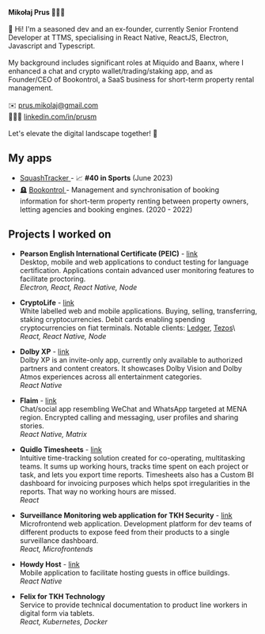 **Mikołaj Prus 👨🏼‍💻**
<br /> <br />
👋 Hi! I'm a seasoned dev and an ex-founder, currently Senior Frontend Developer at TTMS, specialising in React Native, ReactJS, Electron, Javascript and Typescript.
<br /> <br />
My background includes significant roles at Miquido and Baanx, where I enhanced a chat and crypto wallet/trading/staking app, and as Founder/CEO of Bookontrol, a SaaS business for short-term property rental management.
<br /> <br />
✉️ [prus.mikolaj@gmail.com](prus.mikolaj@gmail.com)
<br />
👨🏼‍💼 [linkedin.com/in/prusm](https://linkedin.com/in/prusm)
<br /> <br />
Let's elevate the digital landscape together! 🚀

## My apps

- [SquashTracker ](https://apps.apple.com/pl/app/squashtracker/id6449985566) - 📈 **#40 in Sports** (June 2023)
- 🪦 [Bookontrol ](https://apps.apple.com/pl/app/bookontrol/id1547097221) - Management and synchronisation of booking information for short-term property renting between property owners, letting agencies and booking engines. (2020 - 2022)

## Projects I worked on

- **Pearson English International Certificate (PEIC)** - [link](https://www.pearson.com/languages/test-takers/pearson-english-international-certificate.html)\
  Desktop, mobile and web applications to conduct testing for language certification. Applications contain advanced user monitoring features to facilitate proctoring.\
  _Electron, React, React Native, Node_

- **CryptoLife** - [link](https://withcl.com/)\
  White labelled web and mobile applications. Buying, selling, transferring, staking cryptocurrencies. Debit cards enabling spending cryptocurrencies on fiat terminals.
  Notable clients: [Ledger](https://www.ledger.com/cl-card), [Tezos](<[https://www.tezoscrypto.life/](https://www.tezoscrypto.life/)>)\
  _React, React Native, Node_

- **Dolby XP** - [link](https://play.google.com/store/apps/details?id=com.dolby.exphub)\
  Dolby XP is an invite-only app, currently only available to authorized partners and content creators. It showcases Dolby Vision and Dolby Atmos experiences across all entertainment categories.\
  _React Native_

- **Flaim** - [link](https://flaim.en.softonic.com/android)\
  Chat/social app resembling WeChat and WhatsApp targeted at MENA region.
  Encrypted calling and messaging, user profiles and sharing stories.\
  _React Native, Matrix_

- **Quidlo Timesheets** - [link](https://www.quidlo.com/timesheets/)\
  Intuitive time-tracking solution created for co-operating, multitasking teams. It sums up working hours, tracks time spent on each project or task, and lets you export time reports. Timesheets also has a Custom BI dashboard for invoicing purposes which helps spot irregularities in the reports. That way no working hours are missed.\
  _React_

- **Surveillance Monitoring web application for TKH Security** - [link](https://tkhsecurity.com/)\
  Microfrontend web application. Development platform for dev teams of different products to expose feed from their products to a single surveillance dashboard.\
  _React, Microfrontends_

- **Howdy Host** - [link](https://apkcombo.com/howdy-host/com.tkhtechnology.howdy.host/)\
  Mobile application to facilitate hosting guests in office buildings.\
  _React Native_

- **Felix for TKH Technology**\
  Service to provide technical documentation to product line workers in digital form via tablets.\
  _React, Kubernetes, Docker_
